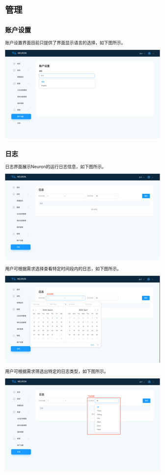 # 管理

## 账户设置

账户设置界面目前只提供了界面显示语言的选择，如下图所示。

![account-settings](./assets-dashboard/account-settings.png)

## 日志

日志界面展示Neuron的运行日志信息，如下图所示。

![log](./assets-dashboard/log.png)

用户可根据需求选择查看特定时间段内的日志，如下图所示。

![log-time](./assets-dashboard/log-time.png)

用户可根据需求筛选出特定的日志类型，如下图所示。

![log-type](./assets-dashboard/log-type.png)
